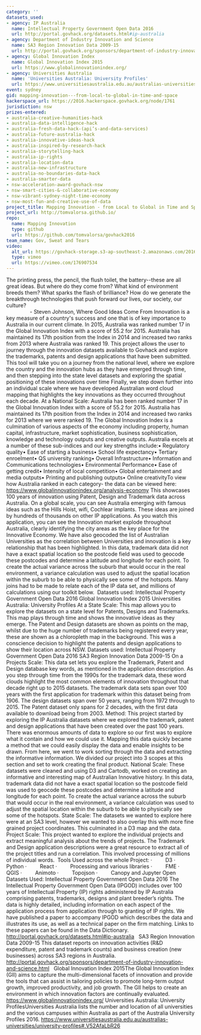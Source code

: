 ```yaml
---
category: ''
datasets_used:
- agency: IP Australia
  name: Intellectual Property Government Open Data 2016
  url: http://portal.govhack.org/datasets.html#ip-australia
- agency: Department of Industry Innovation and Science
  name: SA3 Region Innovation Data 2009-15
  url: http://portal.govhack.org/sponsors/department-of-industry-innovation-and-science.html
- agency: Global Innovation Index
  name: Global Innovation Index 2015
  url: https://www.globalinnovationindex.org/
- agency: Universities Australia
  name: 'Universities Australia: University Profiles'
  url: https://www.universitiesaustralia.edu.au/australias-universities/university-profiles#.V52AfaLbR26
event: sydney
gid: mapping-innovation---from-local-to-global-in-time-and-space
hackerspace_url: https://2016.hackerspace.govhack.org/node/1761
jurisdiction: nsw
prizes-entered:
- australia-creative-humanities-hack
- australia-data-intelligence-hack
- australia-fresh-data-hack-(api’s-and-data-services)
- australia-future-australia-hack
- australia-innovative-ideas-hack
- australia-inspired-by-research-hack
- australia-storytelling-hack
- australia-ip-rights
- australia-location-data
- australia-new-infrastructure
- australia-no-boundaries-data-hack
- australia-smarter-data
- nsw-acceleration-award-govhack-nsw
- nsw-smart-cities-&-collaborative-economy
- nsw-vibrant-sydney-night-time-economy
- nsw-most-fun-and-creative-use-of-data
project_title: Mapping Innovation - from Local to Global in Time and Space
project_url: http://tomvalorsa.github.io/
repo:
  name: Mapping Innovation
  type: github
  url: https://github.com/tomvalorsa/govhack2016
team_name: Gov, Sweat and Tears
video:
  alt_url: https://govhack-storage.s3-ap-southeast-2.amazonaws.com/2016/GovHack_360p.mp4
  type: vimeo
  url: https://vimeo.com/176907534
---
```


The printing press, the pencil, the flush toilet, the battery--these are all great ideas. But where do they come from? What kind of environment breeds them? What sparks the flash of brilliance? How do we generate the breakthrough technologies that push forward our lives, our society, our culture? 
                                                                                                                                  - Steven Johnson, Where Good Ideas Come From
Innovation is a key measure of a country's success and one that is of key importance to Australia in our current climate. In 2015, Australia was ranked number 17 in the Global Innovation Index with a score of 55.2 for 2015. Australia has maintained its 17th position from the Index in 2014 and increased two ranks from 2013 where Australia was ranked 19.
This project allows the user to journey through the innovation datasets available to Govhack and explore the trademarks, patents and design applications that have been submitted.  
This tool will take you on a journey from the national level, where we explore the country and the innovation hubs as they have emerged through time, and then stepping into the state level datasets and exploring the spatial positioning of these innovations over time Finally, we step down further into an individual scale where we have developed Australian word cloud mapping that highlights the key innovations as they occurred throughout each decade.
At a National Scale:
Australia has been ranked number 17 in the Global Innovation Index with a score of 55.2 for 2015. Australia has maintained its 17th position from the Index in 2014 and increased two ranks for 2013 where we were ranked 19.
The Global Innovation Index is a culmination of various aspects of the economy including property, human capital, infrastructure, market sophistication, business sophistication, knowledge and technology outputs and creative outputs. Australia excels at a number of these sub-indices and our key strengths include:• Regulatory quality• Ease of starting a business• School life expectancy• Tertiary enroelment• QS university ranking• Overall Infrastructure• Information and Communications technologies• Environmental Performance• Ease of getting credit• Intensity of local competition• Global entertainment and media outputs• Printing and publishing outputs• Online creativityTo view how Australia ranked in each category- the data can be viewed here:
https://www.globalinnovationindex.org/analysis-economy
This showcases 100 years of innovation using Patent, Design and Trademark data across Australia. On a global scale, you can see Australia emerging with famous ideas such as the Hills Hoist, wifi, Cochlear implants. These ideas are joined by hundreds of thousands on other IP applications. As you watch this application, you can see the Innovation market explode throughout Australia, clearly identifying the city areas as the key place for the Innovative Economy.
We have also geocoded the list of Australian Universities as the correlation between Universities and innovation is a key relationship that has been highlighted.
In this data, trademark data did not have a exact spatial location so the postcode field was used to geocode these postcodes and determine a latitude and longitude for each point. To create the actual variance across the suburb that would occur in the real environment, a variance calculation was used to adjust the spatial location within the suburb to be able to physically see some of the hotspots. Many joins had to be made to relate each of the IP data set, and millions of calculations using our toolkit below. 
Datasets used:
Intellectual Property Government Open Data 2016
Global Innovation Index 2015
Universities Australia: University Profiles
At a State Scale:
This map allows you to explore the datasets on a state level for Patents, Designs and Trademarks. This map plays through time and shows the innovative ideas as they emerge. 
The Patent and Design datasets are shown as points on the map, whilst due to the huge number of trademarks being registered every year, these are shown as a chloropleth map in the background. This was a conscience decision to highlight the patents and design applications to show their location across NSW.
Datasets used:
Intellectual Property Government Open Data 2016
SA3 Region Innovation Data 2009-15
On a Projects Scale:
This data set lets you explore the Trademark, Patent and Design database key words, as mentioned in the application description. As you step through time from the 1990s for the trademark data, these word clouds highlight the most common elements of innovation throughout that decade right up to 2015 datasets.
The trademark data sets span over 100 years with the first application for trademark within this dataset being from 1906.
The design datasets span over 50 years, ranging from 1972 through to 2015.
The Patent dataset only spans for 2 decades, with the first data available to download being from 2003.
Method:
This project started by exploring the IP Australia datasets where we explored the trademark, patent and design applications that have been created over the past 100 years. There was enormous amounts of data to explore so our first was to explore what it contain and how we could use it. 
Mapping this data quickly became a method that we could easily display the data and enable insights to be drawn. From here, we went to work sorting through the data and extracting the informative information. We divided our project into 3 scopes at this section and set to work creating the final product.
National Scale:
These datasets were cleaned and using D3 and Cartodb, worked on creating an informative and interesting map of Australian Innovative history.
In this data, trademark data did not have a exact spatial location so the postcode field was used to geocode these postcodes and determine a latitude and longitude for each point. To create the actual variance across the suburb that would occur in the real environment, a variance calculation was used to adjust the spatial location within the suburb to be able to physically see some of the hotspots.
State Scale:
The datasets we wanted to explore here were at an SA3 level, however we wanted to also overlay this with more fine grained project coordinates. This culminated in a D3 map and the data.
Project Scale:
This project wanted to explore the individual projects and extract meaningful analysis about the trends of projects. The Trademark and Design application descriptions were a great resource to extract all of the project titles and run a correlation. This involved processing of millions of individual words. 
Tools Used across the whole Project:
·         D3
·         Python
·         React
·         Processing and various libraries
·         FME
·         QGIS
·         Animoto
·         Topojson
·         Canopy and Jupyter
Open Datasets Used:
Intellectual Property Government Open Data 2016
The Intellectual Property Government Open Data (IPGOD) includes over 100 years of Intellectual Property (IP) rights administered by IP Australia comprising patents, trademarks, designs and plant breeder’s rights. The data is highly detailed, including information on each aspect of the application process from application through to granting of IP rights. We have published a paper to accompany IPGOD which describes the data and illustrates its use, as well as a technical paper on the firm matching. Links to these papers can be found in the Data Dictionary.
http://portal.govhack.org/datasets.html#ip-australia
 
SA3 Region Innovation Data 2009-15
This dataset reports on innovation activities (R&D expenditure, patent and trademark counts) and business creation (new businesses) across SA3 regions in Australia.
http://portal.govhack.org/sponsors/department-of-industry-innovation-and-science.html
 
Global Innovation Index 2015The Global Innovation Index (GII) aims to capture the multi-dimensional facets of innovation and provide the tools that can assist in tailoring policies to promote long-term output growth, improved productivity, and job growth. The GII helps to create an environment in which innovation factors are continually evaluated.
https://www.globalinnovationindex.org/
Universities Australia: University ProfilesUniversities Australia lists the number and location of all universities and the various campuses within Australia as part of the Australia University Profiles 2016.
https://www.universitiesaustralia.edu.au/australias-universities/university-profiles#.V52AfaLbR26